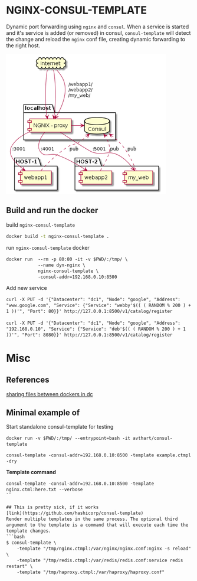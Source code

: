 # NGINX-CONSUL-TEMPLATE
Dynamic port forwarding using `nginx` and `consul`. When a service is started and it's service is added (or removed) in consul, `consul-template` will detect the change and reload the `nginx` conf file, creating dynamic forwarding to the right host.

![Overview of the system](nginx-consul-system.png)

## Build and run the docker
build `nginx-consul-template`
```bash
docker build -t nginx-consul-template .
```

run `nginx-consul-template` docker
```
docker run  --rm -p 80:80 -it -v $PWD/:/tmp/ \
            --name dyn-nginx \
            nginx-consul-template \
            -consul-addr=192.168.0.10:8500
```

Add new service
```
curl -X PUT -d '{"Datacenter": "dc1", "Node": "google", "Address": "www.google.com", "Service": {"Service": "webby'$(( ( RANDOM % 200 ) + 1 ))'", "Port": 80}}' http://127.0.0.1:8500/v1/catalog/register

curl -X PUT -d '{"Datacenter": "dc1", "Node": "google", "Address": "192.168.0.10", "Service": {"Service": "deb'$(( ( RANDOM % 200 ) + 1 ))'", "Port": 8080}}' http://127.0.0.1:8500/v1/catalog/register

```


# Misc

## References
[sharing files between dockers in dc](https://stackoverflow.com/questions/44284484/docker-compose-share-named-volume-between-multiple-containers)

## Minimal example of 

Start standalone consul-template for testing
```
docker run -v $PWD/:/tmp/ --entrypoint=bash -it avthart/consul-template
```

```
consul-template -consul-addr=192.168.0.10:8500 -template example.ctmpl -dry
```


**Template command**
```
consul-template -consul-addr=192.168.0.10:8500 -template nginx.ctml:here.txt --verbose
``

## This is pretty sick, if it works
[link](https://github.com/hashicorp/consul-template)
Render multiple templates in the same process. The optional third argument to the template is a command that will execute each time the template changes.
```bash
$ consul-template \
    -template "/tmp/nginx.ctmpl:/var/nginx/nginx.conf:nginx -s reload" \
    -template "/tmp/redis.ctmpl:/var/redis/redis.conf:service redis restart" \
    -template "/tmp/haproxy.ctmpl:/var/haproxy/haproxy.conf"
```